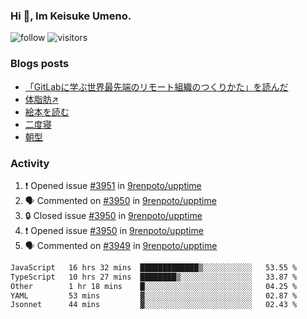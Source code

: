 ### Hi 👋, Im Keisuke Umeno.

<!--
**9renpoto/9renpoto** is a ✨ _special_ ✨ repository because its `README.md` (this file) appears on your GitHub profile.

Here are some ideas to get you started:

- 🔭 I’m currently working on ...
- 🌱 I’m currently learning ...
- 👯 I’m looking to collaborate on ...
- 🤔 I’m looking for help with ...
- 💬 Ask me about ...
- 📫 How to reach me: ...
- 😄 Pronouns: ...
- ⚡ Fun fact: ...
-->

![follow](https://img.shields.io/github/followers/9renpoto?label=Follow&style=social)
![visitors](https://komarev.com/ghpvc/?username=9renpoto&label=Profile%20views&color=0e75b6&style=flat)

### Blogs posts

<!-- BLOG-POST-LIST:START -->
- [「GitLabに学ぶ世界最先端のリモート組織のつくりかた」を読んだ](https://9renpoto.win/entry/2024/09/10/remote_organization)
- [体脂肪↗](https://9renpoto.win/entry/2024/08/12/gaining_fat)
- [絵本を読む](https://9renpoto.win/entry/2024/07/26/picture_book)
- [二度寝](https://9renpoto.win/entry/2024/07/18/going_back_to_sleep)
- [朝型](https://9renpoto.win/entry/2024/05/29/im-an-early)
<!-- BLOG-POST-LIST:END -->

### Activity

<!--START_SECTION:activity-->
1. ❗ Opened issue [#3951](https://github.com/9renpoto/upptime/issues/3951) in [9renpoto/upptime](https://github.com/9renpoto/upptime)
2. 🗣 Commented on [#3950](https://github.com/9renpoto/upptime/issues/3950#issuecomment-2438547834) in [9renpoto/upptime](https://github.com/9renpoto/upptime)
3. 🔒 Closed issue [#3950](https://github.com/9renpoto/upptime/issues/3950) in [9renpoto/upptime](https://github.com/9renpoto/upptime)
4. ❗ Opened issue [#3950](https://github.com/9renpoto/upptime/issues/3950) in [9renpoto/upptime](https://github.com/9renpoto/upptime)
5. 🗣 Commented on [#3949](https://github.com/9renpoto/upptime/issues/3949#issuecomment-2438412426) in [9renpoto/upptime](https://github.com/9renpoto/upptime)
<!--END_SECTION:activity-->

<!--START_SECTION:waka-->

```txt
JavaScript   16 hrs 32 mins  █████████████▒░░░░░░░░░░░   53.55 %
TypeScript   10 hrs 27 mins  ████████▒░░░░░░░░░░░░░░░░   33.87 %
Other        1 hr 18 mins    █░░░░░░░░░░░░░░░░░░░░░░░░   04.25 %
YAML         53 mins         ▓░░░░░░░░░░░░░░░░░░░░░░░░   02.87 %
Jsonnet      44 mins         ▓░░░░░░░░░░░░░░░░░░░░░░░░   02.43 %
```

<!--END_SECTION:waka-->
